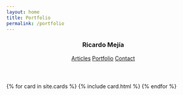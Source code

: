 ```yaml
---
layout: home
title: Portfolio
permalink: /portfolio
---
```

<header class="mdl-layout__header mdl-layout__header--scroll mdl-color--primary">
  <div class="mdl-layout--large-screen-only mdl-layout__header-row">
  </div>
  <div class="mdl-layout--large-screen-only mdl-layout__header-row">
    <h3>Ricardo Mejía</h3>
  </div>
  <div class="mdl-layout--large-screen-only mdl-layout__header-row">
  </div>
  <div class="mdl-layout__tab-bar mdl-js-ripple-effect mdl-color--primary-dark">
    <a href="/" class="mdl-layout__tab">Articles</a>
    <a href="#portfolio" class="mdl-layout__tab is-active">Portfolio</a>
    <a href="/contact" class="mdl-layout__tab">Contact</a>
  </div>
</header>
<main class="mdl-layout__content">
   <div class="mdl-layout__tab-panel is-active" id="portfolio">
      {% for card in site.cards %}
        {% include card.html %}
      {% endfor %}
   </div>            
</main>
